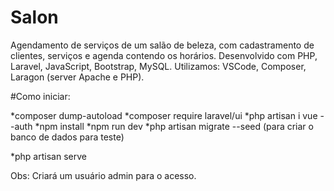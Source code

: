# Salon
Agendamento de serviços de um salão de beleza, com cadastramento de clientes, serviços e agenda contendo os horários.
Desenvolvido com PHP, Laravel, JavaScript, Bootstrap, MySQL. Utilizamos: VSCode, Composer, Laragon (server Apache e PHP).

#Como iniciar:

*composer dump-autoload
*composer require laravel/ui
*php artisan i vue --auth
*npm install
*npm run dev
*php artisan migrate --seed (para criar o banco de dados para teste)

*php artisan serve

Obs: Criará um usuário admin para o acesso.
